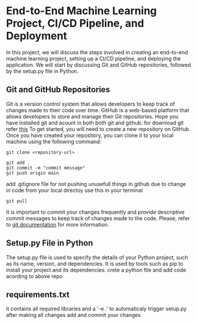 ﻿# End-to-End Machine Learning Project, CI/CD Pipeline, and Deployment
 
 In this project, we will discuss the steps involved in creating an end-to-end machine learning project, setting up a CI/CD pipeline, and deploying the application. We will start by discussing Git and GitHub repositories, followed by the setup.py file in Python.
 
 ## Git and GitHub Repositories
 
 Git is a version control system that allows developers to keep track of changes made to their code over time. GitHub is a web-based platform that allows developers to store and manage their Git repositories.
 Hope you have installed git and acount in both both git and github.
 for download git refer [this]([https://git-scm.com/downloads])
 To get started, you will need to create a new repository on GitHub. Once you have created your repository, you can clone it to your local machine using the following command:
 
 
 ```Git clone from repository
 git clone <repository-url>
 ```

```
git add .
git commit -m "commit message"
git push origin main
```
add .gitignore file  for not pushing unusefull things in github
due to change in code from your local directoy use this in your terminal
```
git pull
```
It is important to commit your changes frequently and provide descriptive commit messages to keep track of changes made to the code.
Please, refer to [git documentation]([https://git-scm.com/docs]) for more information.

## Setup.py File in Python

The setup.py file is used to specify the details of your Python project, such as its name, version, and dependencies. It is used by tools such as pip to install your project and its dependencies.
crete a python file and add code acording to above repo

## requirements.txt
it contains all required libraries  and a '-e .' to automaticaly trigger setup.py
after making all changes add and commit your changes
